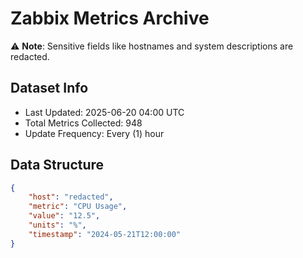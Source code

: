 # Zabbix Metrics Archive

⚠️ **Note**: Sensitive fields like hostnames and system descriptions are redacted.

## Dataset Info
- Last Updated: 2025-06-20 04:00 UTC
- Total Metrics Collected: 948
- Update Frequency: Every (1) hour

## Data Structure
```json
{
    "host": "redacted",
    "metric": "CPU Usage",
    "value": "12.5",
    "units": "%",
    "timestamp": "2024-05-21T12:00:00"
}
```
